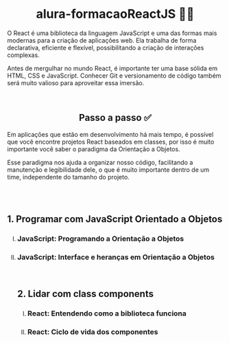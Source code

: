 <h1 align="center"> alura-formacaoReactJS 🐱‍💻</h1>

<p align="center">

O React é uma biblioteca da linguagem JavaScript e uma das formas mais modernas para a criação de aplicações web. Ela trabalha de forma declarativa, eficiente e flexível, possibilitando a criação de interações complexas.

Antes de mergulhar no mundo React, é importante ter uma base sólida em HTML, CSS e JavaScript. Conhecer Git e versionamento de código também será muito valioso para aproveitar essa imersão.
</p>
<br>
<h2 align="center">Passo a passo ✅</h2>
<p>Em aplicações que estão em desenvolvimento há mais tempo, é possível que você encontre projetos React baseados em classes, por isso é muito importante você saber o paradigma da Orientação a Objetos.

Esse paradigma nos ajuda a organizar nosso código, facilitando a manutenção e legibilidade dele, o que é muito importante dentro de um time, independente do tamanho do projeto.
</p>
<br><br>

<h2>1. Programar com JavaScript Orientado a Objetos</h2>
<ol type="I">
<li><h3>JavaScript: Programando a Orientação a Objetos</h3></li>
<li><h3>JavaScript: Interface e heranças em Orientação a Objetos</h3></li>
<br>

<h2>2. Lidar com class components</h2>
<ol type="I">
<li><h3>React: Entendendo como a biblioteca funciona</h3></li>
<li><h3>React: Ciclo de vida dos componentes</h3></li>
